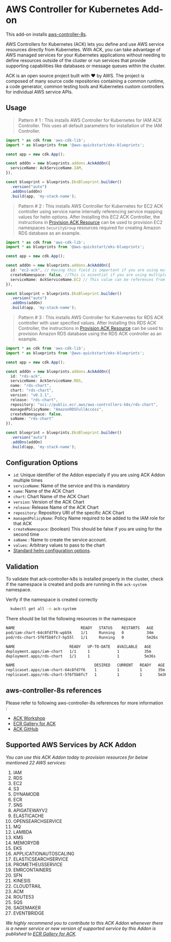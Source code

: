 # AWS Controller for Kubernetes Add-on

This add-on installs [aws-controller-8s](https://github.com/aws-controllers-k8s/community).

AWS Controllers for Kubernetes (ACK) lets you define and use AWS service resources directly from Kubernetes. With ACK, you can take advantage of AWS managed services for your Kubernetes applications without needing to define resources outside of the cluster or run services that provide supporting capabilities like databases or message queues within the cluster.

ACK is an open source project built with ❤️ by AWS. The project is composed of many source code repositories containing a common runtime, a code generator, common testing tools and Kubernetes custom controllers for individual AWS service APIs.

## Usage

> Pattern # 1 : This installs AWS Controller for Kubernetes for IAM ACK Controller. This uses all default parameters for installation of the IAM Controller.

```typescript
import * as cdk from 'aws-cdk-lib';
import * as blueprints from '@aws-quickstart/eks-blueprints';

const app = new cdk.App();

const addOn = new blueprints.addons.AckAddOn({
  serviceName: AckServiceName.IAM,
}),

const blueprint = blueprints.EksBlueprint.builder()
  .version("auto")
  .addOns(addOn)
  .build(app, 'my-stack-name');
```

> Pattern # 2 : This installs AWS Controller for Kubernetes for EC2 ACK controller using service name internally referencing service mapping values for helm options. After Installing this EC2 ACK Controller, the instructions in [Provision ACK Resource](https://www.eksworkshop.com/docs/automation/controlplanes/ack/provision-resources) can be used to provision EC2 namespaces `SecurityGroup` resources required for creating Amazon RDS database as an example.

```typescript
import * as cdk from 'aws-cdk-lib';
import * as blueprints from '@aws-quickstart/eks-blueprints';

const app = new cdk.App();

const addOn = new blueprints.addons.AckAddOn({
  id: "ec2-ack", // Having this field is important if you are using multiple iterations of this Addon.
  createNamespace: false, //This is essential if you are using multiple iterations of this Addon to run in same namespace.
  serviceName: AckServiceName.EC2 // This value can be references from supported service section below,
}),

const blueprint = blueprints.EksBlueprint.builder()
  .version("auto")
  .addOns(addOn)
  .build(app, 'my-stack-name');
```

> Pattern # 3 : This installs AWS Controller for Kubernetes for RDS ACK controller with user specified values. After Installing this RDS ACK Controller, the instructions in [Provision ACK Resource](https://www.eksworkshop.com/docs/automation/controlplanes/ack/provision-resources) can be used to provision Amazon RDS database using the RDS ACK controller as an example.

```typescript
import * as cdk from 'aws-cdk-lib';
import * as blueprints from '@aws-quickstart/eks-blueprints';

const app = new cdk.App();

const addOn = new blueprints.addons.AckAddOn({
  id: "rds-ack",
  serviceName: AckServiceName.RDS,
  name: "rds-chart",
  chart: "rds-chart",
  version: "v0.1.1",
  release: "rds-chart",
  repository: "oci://public.ecr.aws/aws-controllers-k8s/rds-chart",
  managedPolicyName: "AmazonRDSFullAccess",
  createNamespace: false,
  saName: "rds-chart"
}),

const blueprint = blueprints.EksBlueprint.builder()
  .version("auto")
  .addOns(addOn)
  .build(app, 'my-stack-name');
```

## Configuration Options

- `id`: Unique identifier of the Addon especially if you are using ACK Addon multiple times
- `serviceName`: Name of the service and this is mandatory
- `name`: Name of the ACK Chart
- `chart`: Chart Name of the ACK Chart
- `version`: Version of the ACK Chart
- `release`: Release Name of the ACK Chart
- `repository`: Repository URI of the specific ACK Chart
- `managedPolicyName`: Policy Name required to be added to the IAM role for that ACK
- `createNamespace`: (boolean) This should be false if you are using for the second time
- `saName` : Name to create the service account.
- `values`: Arbitrary values to pass to the chart
- [Standard helm configuration options](https://github.com/aws-quickstart/cdk-eks-blueprints/blob/main/docs/addons/index.md#standard-helm-add-on-configuration-options).

## Validation

To validate that ack-controller-k8s is installed properly in the cluster, check if the namespace is created and pods are running in the `ack-system` namespace.

Verify if the namespace is created correctly
```bash
  kubectl get all -n ack-system
```
There should be list the following resources in the namespace
```bash
NAME                             READY   STATUS    RESTARTS   AGE
pod/iam-chart-64c8fd7f6-wpb5k    1/1     Running   0          34m
pod/rds-chart-5f6f5b8fc7-hp55l   1/1     Running   0          5m26s

NAME                        READY   UP-TO-DATE   AVAILABLE   AGE
deployment.apps/iam-chart   1/1     1            1           35m
deployment.apps/rds-chart   1/1     1            1           5m36s

NAME                                   DESIRED   CURRENT   READY   AGE
replicaset.apps/iam-chart-64c8fd7f6    1         1         1       35m
replicaset.apps/rds-chart-5f6f5b8fc7   1         1         1       5m36s
```

## aws-controller-8s references

Please refer to following aws-controller-8s references for more information :
- [ACK Workshop](https://www.eksworkshop.com/docs/automation/controlplanes/ack/)
- [ECR Gallery for ACK](https://gallery.ecr.aws/aws-controllers-k8s/) 
- [ACK GitHub](https://github.com/aws-controllers-k8s/community)

## Supported AWS Services by ACK Addon

*You can use this ACK Addon today to provision resources for below mentioned 22 AWS services:*

1. IAM
2. RDS
3. EC2
4. S3
5. DYNAMODB
6. ECR
7. SNS
8. APIGATEWAYV2
9. ELASTICACHE
10. OPENSEARCHSERVICE
11. MQ
12. LAMBDA
13. KMS
14. MEMORYDB
15. EKS
16. APPLICATIONAUTOSCALING
17. ELASTICSEARCHSERVICE
18. PROMETHEUSSERVICE
19. EMRCONTAINERS
20. SFN
21. KINESIS
22. CLOUDTRAIL
23. ACM
24. ROUTE53
25. SQS
26. SAGEMAKER
27. EVENTBRIDGE

*We highly recommend you to contribute to this ACK Addon whenever there is a newer service or new version of supported service by this Addon is published to [ECR Gallery for ACK](https://gallery.ecr.aws/aws-controllers-k8s/).*
